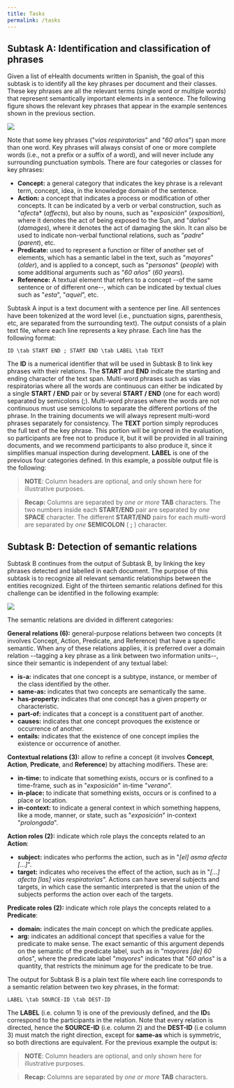 ```yaml
---
title: Tasks
permalink: /tasks
---
```


## Subtask A: Identification and classification of phrases

Given a list of eHealth documents written in Spanish, the goal of this subtask is to identify all the key phrases per document and their classes. These key phrases are all the relevant terms (single word or multiple words) that represent semantically important elements in a sentence. The following figure shows the relevant key phrases that appear in the example sentences shown in the previous section.

![](img/task_a.png)

Note that some key phrases ("*vías respiratorias*" and "*60 años*") span more than one word. Key phrases will always consist of one or more complete words (i.e., not a prefix or a suffix of a word), and will never include any surrounding punctuation symbols.
There are four categories or classes for key phrases:

* **Concept:** a general category that indicates the key phrase is a relevant term, concept, idea, in the knowledge domain of the sentence.
* **Action:** a concept that indicates a process or modification of other concepts. It can be indicated by a verb or verbal construction, such as "*afect*a* (*affects*), but also by nouns, such as "*exposición*" (*exposition*), where it denotes the act of being exposed to the Sun, and "*daños*" (*damages*), where it denotes the act of damaging the skin. It can also be used to indicate non-verbal functional relations, such as "*padre*" (*parent*), etc.
* **Predicate:** used to represent a function or filter of another set of elements, which has a semantic label in the text, such as "*mayores*" (*older*), and is applied to a concept, such as "*personas*" (*people*) with some additional arguments such as "*60 años*" (*60 years*).
* **Reference:** A textual element that refers to a concept --of the same sentence or of different one--, which can be indicated by textual clues such as "*esta*", "*aquel*", etc.

Subtask A input is a text document with a sentence per line. All sentences have been tokenized at the word level (i.e., punctuation signs, parenthesis, etc, are separated from the surrounding text). The output consists of a plain text file, where each line represents a key phrase. Each line has the following format:

```
ID \tab START END ; START END \tab LABEL \tab TEXT
```

The **ID** is a numerical identifier that will be used in Subtask B to link key phrases with their relations. The **START** and **END** indicate the starting and ending character of the text span. Multi-word phrases such as vías respiratorias where all the words are continuous can either be indicated by a single **START / END** pair or by several **START / END** (one for each word) separated by semicolons (;). Multi-word phrases where the words are not continuous must use semicolons to separate the different portions of the phrase. In the training documents we will always represent multi-word phrases separately for consistency.
The **TEXT** portion simply reproduces the full text of the key phrase. This portion will be ignored in the evaluation, so participants are free not to produce it, but it will be provided in all training documents, and we recommend participants to also produce it, since it simplifies manual inspection during development.
**LABEL** is one of the previous four categories defined. In this example, a possible output file is the following:

<script class="sample" src="https://gist-it.appspot.com/github/knowledge-learning/ehealthkd-v2/blob/master/docs/sample_output_a.txt?footer=minimal"></script>

> **NOTE**: Column headers are optional, and only shown here for illustrative purposes.

> **Recap:** Columns are separated by _one or more_ **TAB** characters. The two numbers inside each **START/END** pair are separated by _one_ **SPACE** character. The different **START/END** pairs for each multi-word are separated by _one_ **SEMICOLON** ( **;** ) character.

## Subtask B: Detection of semantic relations

Subtask B continues from the output of Subtask B, by linking the key phrases detected and labelled in each document. The purpose of this subtask is to recognize all relevant semantic relationships between the entities recognized. Eight of the thirteen semantic relations defined for this challenge can be identified in the following example:

![](img/task_b.png)

The semantic relations are divided in different categories:

**General relations (6):** general-purpose relations between two concepts (it involves Concept, Action, Predicate, and Reference) that have a specific semantic. When any of these relations applies, it is preferred over a domain relation --tagging a key phrase as a link between two information units--, since their
semantic is independent of any textual label:

* **is-a:** indicates that one concept is a subtype, instance, or member of the class identified by the other.
* **same-as:** indicates that two concepts are semantically the same.
* **has-property:** indicates that one concept has a given property or characteristic.
* **part-of:** indicates that a concept is a constituent part of another.
* **causes:** indicates that one concept provoques the existence or occurrence of another.
* **entails:** indicates that the existence of one concept implies the existence or occurrence of another.

**Contextual relations (3):** allow to refine a concept (it involves **Concept**, **Action**, **Predicate**, and **Reference**) by attaching modifiers. These are:

* **in-time:** to indicate that something exists, occurs or is confined to a time-frame, such as in "*exposición*" in-time "*verano*".
* **in-place:** to indicate that something exists, occurs or is confined to a place or location.
* **in-context:** to indicate a general context in which something happens, like a mode, manner, or state, such as "*exposición*" in-context "*prolongada*".

**Action roles (2):** indicate which role plays the concepts related to an **Action**:

* **subject:** indicates who performs the action, such as in "*[el] asma afecta [...]*".
* **target:** indicates who receives the effect of the action, such as in "*[...] afecta [las] vías respiratorias*".
Actions can have several subjects and targets, in which case the semantic interpreted is that the union of the subjects performs the action over each of the targets.

**Predicate roles (2):** indicate which role plays the concepts related to a **Predicate**:

* **domain:** indicates the main concept on which the predicate applies.
* **arg:** indicates an additional concept that specifies a value for the predicate to make sense. The exact semantic of this argument depends on the semantic of the predicate label, such as in "*mayores [de] 60 años*", where the predicate label "*mayores*" indicates that "*60 años*" is a quantity, that restricts the minimum age for the predicate to be true.

The output for Subtask B is a plain text file where each line corresponds to a semantic relation between two key phrases, in the format:

```
LABEL \tab SOURCE-ID \tab DEST-ID
```

The **LABEL** (i.e. column 1) is one of the previously defined, and the **ID**s correspond to the participants in the relation. Note that every relation is directed, hence the **SOURCE-ID** (i.e. column 2) and the **DEST-ID** (i.e column 3) must match the right direction, except for **same-as** which is symmetric, so both directions are equivalent. For the previous example the output is:

<script class="sample" src="https://gist-it.appspot.com/github/knowledge-learning/ehealthkd-v2/blob/master/docs/sample_output_b.txt?footer=minimal"></script>

> **NOTE**: Column headers are optional, and only shown here for illustrative purposes.

> **Recap:** Columns are separated by _one or more_ **TAB** characters.
